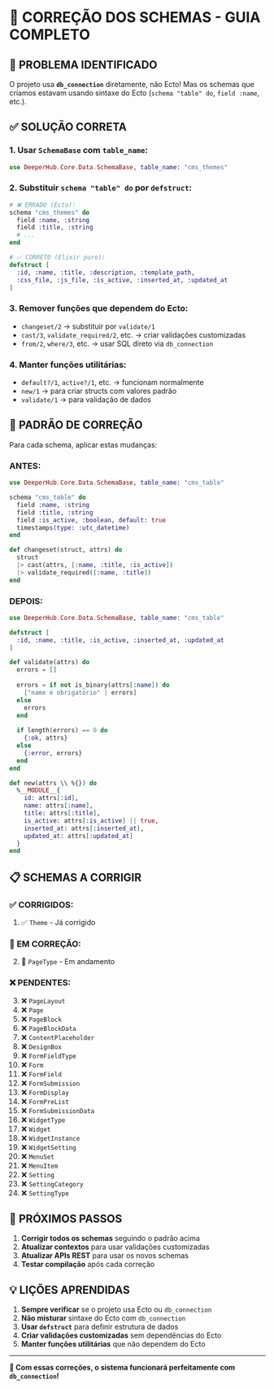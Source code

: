 # 🔧 CORREÇÃO DOS SCHEMAS - GUIA COMPLETO

## 🎯 **PROBLEMA IDENTIFICADO**

O projeto usa **`db_connection`** diretamente, não Ecto! Mas os schemas que criamos estavam usando sintaxe do Ecto (`schema "table" do`, `field :name`, etc.).

## ✅ **SOLUÇÃO CORRETA**

### **1. Usar `SchemaBase` com `table_name`:**
```elixir
use DeeperHub.Core.Data.SchemaBase, table_name: "cms_themes"
```

### **2. Substituir `schema "table" do` por `defstruct`:**
```elixir
# ❌ ERRADO (Ecto):
schema "cms_themes" do
  field :name, :string
  field :title, :string
  # ...
end

# ✅ CORRETO (Elixir puro):
defstruct [
  :id, :name, :title, :description, :template_path,
  :css_file, :js_file, :is_active, :inserted_at, :updated_at
]
```

### **3. Remover funções que dependem do Ecto:**
- `changeset/2` → substituir por `validate/1`
- `cast/3`, `validate_required/2`, etc. → criar validações customizadas
- `from/2`, `where/3`, etc. → usar SQL direto via `db_connection`

### **4. Manter funções utilitárias:**
- `default?/1`, `active?/1`, etc. → funcionam normalmente
- `new/1` → para criar structs com valores padrão
- `validate/1` → para validação de dados

## 🔄 **PADRÃO DE CORREÇÃO**

Para cada schema, aplicar estas mudanças:

### **ANTES:**
```elixir
use DeeperHub.Core.Data.SchemaBase, table_name: "cms_table"

schema "cms_table" do
  field :name, :string
  field :title, :string
  field :is_active, :boolean, default: true
  timestamps(type: :utc_datetime)
end

def changeset(struct, attrs) do
  struct
  |> cast(attrs, [:name, :title, :is_active])
  |> validate_required([:name, :title])
end
```

### **DEPOIS:**
```elixir
use DeeperHub.Core.Data.SchemaBase, table_name: "cms_table"

defstruct [
  :id, :name, :title, :is_active, :inserted_at, :updated_at
]

def validate(attrs) do
  errors = []
  
  errors = if not is_binary(attrs[:name]) do
    ["name é obrigatório" | errors]
  else
    errors
  end
  
  if length(errors) == 0 do
    {:ok, attrs}
  else
    {:error, errors}
  end
end

def new(attrs \\ %{}) do
  %__MODULE__{
    id: attrs[:id],
    name: attrs[:name],
    title: attrs[:title],
    is_active: attrs[:is_active] || true,
    inserted_at: attrs[:inserted_at],
    updated_at: attrs[:updated_at]
  }
end
```

## 📋 **SCHEMAS A CORRIGIR**

### **✅ CORRIGIDOS:**
1. ✅ `Theme` - Já corrigido

### **🔄 EM CORREÇÃO:**
2. 🔄 `PageType` - Em andamento

### **❌ PENDENTES:**
3. ❌ `PageLayout`
4. ❌ `Page`
5. ❌ `PageBlock`
6. ❌ `PageBlockData`
7. ❌ `ContentPlaceholder`
8. ❌ `DesignBox`
9. ❌ `FormFieldType`
10. ❌ `Form`
11. ❌ `FormField`
12. ❌ `FormSubmission`
13. ❌ `FormDisplay`
14. ❌ `FormPreList`
15. ❌ `FormSubmissionData`
16. ❌ `WidgetType`
17. ❌ `Widget`
18. ❌ `WidgetInstance`
19. ❌ `WidgetSetting`
20. ❌ `MenuSet`
21. ❌ `MenuItem`
22. ❌ `Setting`
23. ❌ `SettingCategory`
24. ❌ `SettingType`

## 🎯 **PRÓXIMOS PASSOS**

1. **Corrigir todos os schemas** seguindo o padrão acima
2. **Atualizar contextos** para usar validações customizadas
3. **Atualizar APIs REST** para usar os novos schemas
4. **Testar compilação** após cada correção

## 💡 **LIÇÕES APRENDIDAS**

1. **Sempre verificar** se o projeto usa Ecto ou `db_connection`
2. **Não misturar** sintaxe do Ecto com `db_connection`
3. **Usar `defstruct`** para definir estrutura de dados
4. **Criar validações customizadas** sem dependências do Ecto
5. **Manter funções utilitárias** que não dependem do Ecto

---

**🎉 Com essas correções, o sistema funcionará perfeitamente com `db_connection`!**
